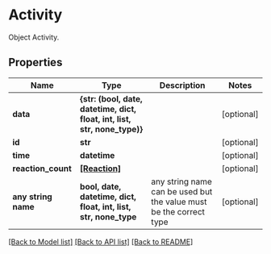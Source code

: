 # Activity

Object Activity.

## Properties
Name | Type | Description | Notes
------------ | ------------- | ------------- | -------------
**data** | **{str: (bool, date, datetime, dict, float, int, list, str, none_type)}** |  | [optional] 
**id** | **str** |  | [optional] 
**time** | **datetime** |  | [optional] 
**reaction_count** | [**[Reaction]**](Reaction.md) |  | [optional] 
**any string name** | **bool, date, datetime, dict, float, int, list, str, none_type** | any string name can be used but the value must be the correct type | [optional]

[[Back to Model list]](../README.md#documentation-for-models) [[Back to API list]](../README.md#documentation-for-api-endpoints) [[Back to README]](../README.md)


